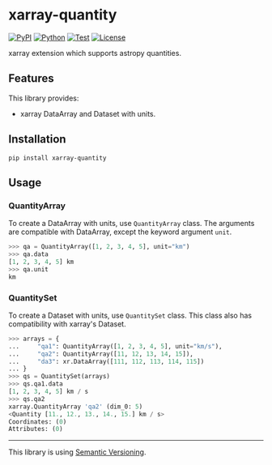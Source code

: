 # xarray-quantity

[![PyPI](https://img.shields.io/pypi/v/xarray-quantity.svg?label=PyPI&style=flat-square)](https://pypi.org/pypi/xarray-quantity/)
[![Python](https://img.shields.io/pypi/pyversions/xarray-quantity.svg?label=Python&color=yellow&style=flat-square)](https://pypi.org/pypi/xarray-quantity/)
[![Test](https://img.shields.io/github/workflow/status/KaoruNishikawa/xarray-quantity/Test?logo=github&label=Test&style=flat-square)](https://github.com/KaoruNishikawa/xarray-quantity/actions)
[![License](https://img.shields.io/badge/license-MIT-blue.svg?label=License&style=flat-square)](LICENSE)

xarray extension which supports astropy quantities.

## Features

This library provides:

- xarray DataArray and Dataset with units.

## Installation

```shell
pip install xarray-quantity
```

## Usage

### QuantityArray

To create a DataArray with units, use `QuantityArray` class. The arguments are compatible with DataArray, except the keyword argument `unit`.

```python
>>> qa = QuantityArray([1, 2, 3, 4, 5], unit="km")
>>> qa.data
[1, 2, 3, 4, 5] km
>>> qa.unit
km
```

### QuantitySet

To create a Dataset with units, use `QuantitySet` class. This class also has compatibility with xarray's Dataset.

```python
>>> arrays = {
...     "qa1": QuantityArray([1, 2, 3, 4, 5], unit="km/s"),
...     "qa2": QuantityArray([11, 12, 13, 14, 15]),
...     "da3": xr.DataArray([111, 112, 113, 114, 115])
... }
>>> qs = QuantitySet(arrays)
>>> qs.qa1.data
[1, 2, 3, 4, 5] km / s
>>> qs.qa2
xarray.QuantityArray 'qa2' (dim_0: 5)
<Quantity [11., 12., 13., 14., 15.] km / s>
Coordinates: (0)
Attributes: (0)
```

---

This library is using [Semantic Versioning](https://semver.org).
